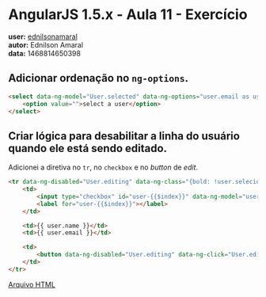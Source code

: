 # AngularJS 1.5.x - Aula 11 - Exercício  
**user:** [ednilsonamaral](https://github.com/ednilsonamaral)  
**autor:** Ednilson Amaral  
**data:** 1468814650398


## Adicionar ordenação no `ng-options`.

```html
<select data-ng-model="User.selected" data-ng-options="user.email as user.name for user in User.users | orderBy:'name'">
    <option value="">select a user</option>
</select>
```

## Criar lógica para desabilitar a linha do usuário quando ele está sendo editado.

Adicionei a diretiva no `tr`, no `checkbox` e no *button* de *edit*.

```html
<tr data-ng-disabled="User.editing" data-ng-class="{bold: !user.selecionado, strike: user.selecionado}" class="item" data-ng-repeat="user in User.users | filter:searchUser | orderBy:User.predicate:User.reverse ">
    <td>
        <input type="checkbox" id="user-{{$index}}" data-ng-model="user.selecionado" data-ng-disabled="User.editing" />
        <label for="user-{{$index}}"></label>
    </td>

    <td>{{ user.name }}</td>
    <td>{{ user.email }}</td>

    <td>
        <button data-ng-disabled="User.editing" data-ng-click="User.edit(user, $index)" class="btn blue waves-effect waves-light col s12" type="submit" name="action">Edit</button>
    </td>
</tr>
```


[Arquivo HTML](exercicio.html)
